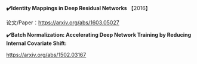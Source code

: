







**:heavy_check_mark:Identity Mappings in Deep Residual Networks** 【2016】

论文/Paper：https://arxiv.org/abs/1603.05027

:heavy_check_mark:**Batch Normalization: Accelerating Deep Network Training by Reducing Internal Covariate Shift:**

https://arxiv.org/abs/1502.03167

